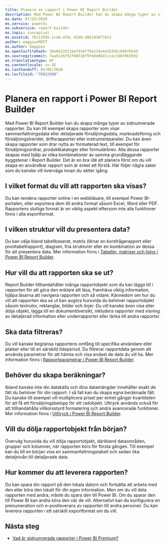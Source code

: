 ```yaml
---
title: Planera en rapport i Power BI Report Builder
description: Med Power BI Report Builder kan du skapa många typer av sidnumrerade rapporter. Det är en bra idé att planera först om du vill skapa en användbar rapport som är enkel att förstå.
ms.date: 07/25/2019
ms.service: powerbi
ms.subservice: report-builder
ms.topic: conceptual
ms.assetid: 79113505-1ce8-4f8c-9260-d861838f7813
author: maggiesMSFT
ms.author: maggies
ms.openlocfilehash: 30ab632d11befd34ff9a234e441b345c696fb54d
ms.sourcegitcommit: 7aa0136f93f88516f97ddd8031ccac5d07863b92
ms.translationtype: HT
ms.contentlocale: sv-SE
ms.lasthandoff: 05/05/2020
ms.locfileid: "78922998"
---
```

# <a name="planning-a-report-in-power-bi-report-builder"></a>Planera en rapport i Power BI Report Builder

Med Power BI Report Builder kan du skapa många typer av sidnumrerade rapporter. Du kan till exempel skapa rapporter som visar sammanfattningsdata eller detaljerade försäljningsdata, marknadsföring och försäljningstrender, driftsrapporter eller instrumentpaneler. Du kan även skapa rapporter som drar nytta av formaterad text, till exempel för försäljningsordrar, produktkataloger eller formulärbrev. Alla dessa rapporter skapas med hjälp av olika kombinationer av samma grundläggande byggstenar i Report Builder. Det är en bra idé att planera först om du vill skapa en användbar rapport som är enkel att förstå. Här följer några saker som du kanske vill överväga innan du sätter igång:  
  
## <a name="in-what-format-do-you-want-the-report-to-appear"></a>I vilket format du vill att rapporten ska visas?
  
Du kan rendera rapporter online i en webbläsare, till exempel Power BI-portalen, eller exportera dem till andra format såsom Excel, Word eller PDF. Rapportens slutliga format är en viktig aspekt eftersom inte alla funktioner finns i alla exportformat. 
  
## <a name="in-what-structure-do-you-want-to-present-the-data"></a>I vilken struktur vill du presentera data?
  
Du kan välja bland tabellbaserat, matris (liknar en korsfrågerapport eller pivottabellrapport), diagram, fria strukturer eller en kombination av dessa för att presentera data. Mer information finns i [Tabeller, matriser och listor i Power BI Report Builder](report-builder-tables-matrices-lists.md).  
  
## <a name="how-do-you-want-your-report-to-look"></a>Hur vill du att rapporten ska se ut?
  
Report Builder tillhandahåller många rapportobjekt som du kan lägga till i rapporten för att göra den enklare att läsa, framhäva viktig information, hjälpa läsarna att navigera rapporten och så vidare. Kännedom om hur du vill att rapporten ska se ut kan avgöra huruvida du behöver rapportobjekt såsom textrutor, rektanglar, bilder och linjer. Du vill kanske även visa eller dölja objekt, lägga till en dokumentöversikt, inkludera rapporter med visning av detaljerad information eller underrapporter eller länka till andra rapporter.   
  
## <a name="should-the-data-be-filtered"></a>Ska data filtreras?
  
Du vill kanske begränsa rapportens omfång till specifika användare eller platser eller till en särskild tidsperiod. Du filtrerar rapportdata genom att använda parametrar för att hämta och visa endast de data du vill ha. Mer information finns i [Rapportparametrar i Power BI Report Builder](paginated-reports-parameters.md).  
  
## <a name="do-you-need-to-create-calculations"></a>Behöver du skapa beräkningar? 
  
Ibland kanske inte din datakälla och dina datamängder innehåller exakt de fält du behöver för din rapport. I så fall kan du skapa egna beräknade fält. Du kanske till exempel vill multiplicera priset per enhet gånger kvantiteten för att få ett försäljningsbelopp för ett radobjekt. Uttryck används också för att tillhandahålla villkorsstyrd formatering och andra avancerade funktioner. Mer information finns i [Utttryck i Power BI Report Builder](report-builder-expressions.md).  
  
## <a name="do-you-want-to-hide-report-items-initially"></a>Vill du dölja rapportobjekt från början?
  
Överväg huruvida du vill dölja rapportobjekt, däribland dataområden, grupper och kolumner, när rapporten körs för första gången. Till exempel kan du till en början visa en sammanfattningstabell och sedan öka detaljnivån till detaljerade data. 
  
## <a name="how-are-you-going-to-deliver-your-report"></a>Hur kommer du att leverera rapporten?  
  
Du kan spara din rapport på den lokala datorn och fortsätta att arbeta med den eller köra den lokalt för din egen information. Men om du vill dela rapporten med andra, måste du spara den till Power BI. Om du sparar den till Power BI kan andra köra den när de vill. Alternativt kan du konfigurera en prenumeration och e-postleverans av rapporten till andra personer. Du kan leverera rapporten i ett särskilt exportformat om du vill. 
  
## <a name="next-steps"></a>Nästa steg

- [Vad är sidnumrerade rapporter i Power BI Premium?](paginated-reports-report-builder-power-bi.md)
